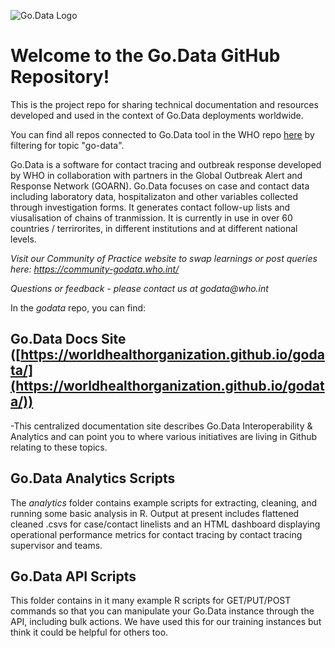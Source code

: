 ![Go.Data Logo](https://github.com/WorldHealthOrganization/godata/blob/master/assets/godata_logo.png)

# Welcome to the Go.Data GitHub Repository!

This is the project repo for sharing technical documentation and resources developed and used in the context of Go.Data deployments worldwide. 

You can find all repos connected to Go.Data tool in the WHO repo [here](https://github.com/WorldHealthOrganization?q=go-data&type=&language=) by filtering for topic "go-data".

Go.Data is a software for contact tracing and outbreak response developed by WHO in collaboration with partners in the Global Outbreak Alert and Response Network (GOARN). Go.Data focuses on case and contact data including laboratory data, hospitalizaton and other variables collected through investigation forms. It generates contact follow-up lists and viusalisation of chains of tranmission. It is currently in use in over 60 countries / terrirorites, in different institutions and at different national levels.

_Visit our Community of Practice website to swap learnings or post queries here: https://community-godata.who.int/_

_Questions or feedback - please contact us at godata@who.int_ 


In the *godata* repo, you can find:

## Go.Data Docs Site ([https://worldhealthorganization.github.io/godata/](https://worldhealthorganization.github.io/godata/))
-This centralized documentation site describes Go.Data Interoperability & Analytics and can point you to where various initiatives are living in Github relating to these topics.

## Go.Data Analytics Scripts
The *analytics* folder contains example scripts for extracting, cleaning, and running some basic analysis in R. Output at present includes flattened cleaned .csvs for case/contact linelists and an HTML dashboard displaying operational performance metrics for contact tracing by contact tracing supervisor and teams. 

## Go.Data API Scripts
This folder contains in it many example R scripts for GET/PUT/POST commands so that you can manipulate your Go.Data instance through the API, including bulk actions. We have used this for our training instances but think it could be helpful for others too.


